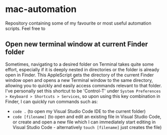 # mac-automation
Repository containing some of my favourite or most useful automation scripts. Feel free to 

## Open new terminal window at current Finder folder

Sometimes, navigating to a desired folder on Terminal takes quite some effort, especially if it is deeply nested in directories or the folder is already open in Finder. This AppleScript gets the directory of the current Finder window open and opens a new Terminal window to the same directory, allowing you to quickly and easily access commands relevant to that folder. I've personally set this shortcut to be 'Control-T' under `System Preferences > Keyboard > Shortcuts > Services`, so upon using this key combination in Finder, I can quickly run commands such as:
- `code .` (to open my Visual Studio Code IDE to the current folder)
- `code [filename]` (to open and edit an existing file in Visual Studio Code, or create and open a new file which I can immediately start editing in Visual Studio Code - alternatively `touch [filename]` just creates the file)



